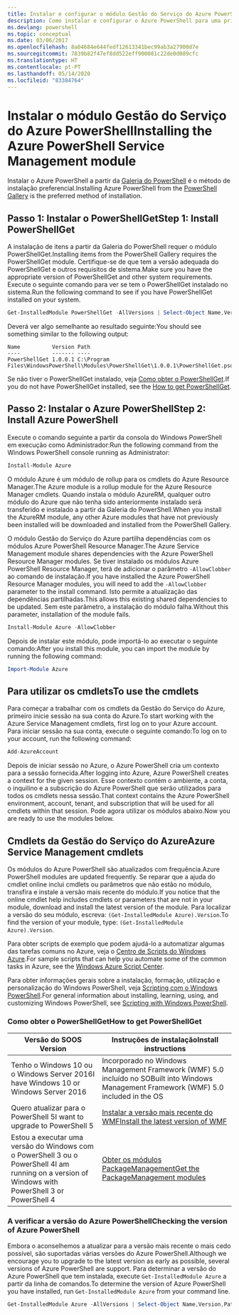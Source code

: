```yaml
---
title: Instalar e configurar o módulo Gestão do Serviço do Azure PowerShell | Microsoft Docs
description: Como instalar e configurar o Azure PowerShell para uma primeira utilização.
ms.devlang: powershell
ms.topic: conceptual
ms.date: 03/06/2017
ms.openlocfilehash: 8a04684e644fedf12613341bec99ab3a27900d7e
ms.sourcegitcommit: 7839b82f47ef8dd522eff900081c22de0d089cfc
ms.translationtype: HT
ms.contentlocale: pt-PT
ms.lasthandoff: 05/14/2020
ms.locfileid: "83384764"
---
```

# <a name="installing-the-azure-powershell-service-management-module"></a><span data-ttu-id="59f32-103">Instalar o módulo Gestão do Serviço do Azure PowerShell</span><span class="sxs-lookup"><span data-stu-id="59f32-103">Installing the Azure PowerShell Service Management module</span></span>

<span data-ttu-id="59f32-104">Instalar o Azure PowerShell a partir da [Galeria do PowerShell](https://www.powershellgallery.com/) é o método de instalação preferencial.</span><span class="sxs-lookup"><span data-stu-id="59f32-104">Installing Azure PowerShell from the [PowerShell Gallery](https://www.powershellgallery.com/) is the preferred method of installation.</span></span>

## <a name="step-1-install-powershellget"></a><span data-ttu-id="59f32-105">Passo 1: Instalar o PowerShellGet</span><span class="sxs-lookup"><span data-stu-id="59f32-105">Step 1: Install PowerShellGet</span></span>

<span data-ttu-id="59f32-106">A instalação de itens a partir da Galeria do PowerShell requer o módulo PowerShellGet.</span><span class="sxs-lookup"><span data-stu-id="59f32-106">Installing items from the PowerShell Gallery requires the PowerShellGet module.</span></span> <span data-ttu-id="59f32-107">Certifique-se de que tem a versão adequada do PowerShellGet e outros requisitos de sistema.</span><span class="sxs-lookup"><span data-stu-id="59f32-107">Make sure you have the appropriate version of PowerShellGet and other system requirements.</span></span> <span data-ttu-id="59f32-108">Execute o seguinte comando para ver se tem o PowerShellGet instalado no sistema.</span><span class="sxs-lookup"><span data-stu-id="59f32-108">Run the following command to see if you have PowerShellGet installed on your system.</span></span>

```powershell
Get-InstalledModule PowerShellGet -AllVersions | Select-Object Name,Version,Path
```

<span data-ttu-id="59f32-109">Deverá ver algo semelhante ao resultado seguinte:</span><span class="sxs-lookup"><span data-stu-id="59f32-109">You should see something similar to the following output:</span></span>

```output
Name          Version Path
----          ------- ----
PowerShellGet 1.0.0.1 C:\Program Files\WindowsPowerShell\Modules\PowerShellGet\1.0.0.1\PowerShellGet.psd1
```

<span data-ttu-id="59f32-110">Se não tiver o PowerShellGet instalado, veja [Como obter o PowerShellGet](#how-to-get-powershellget).</span><span class="sxs-lookup"><span data-stu-id="59f32-110">If you do not have PowerShellGet installed, see the [How to get PowerShellGet](#how-to-get-powershellget).</span></span>

## <a name="step-2-install-azure-powershell"></a><span data-ttu-id="59f32-111">Passo 2: Instalar o Azure PowerShell</span><span class="sxs-lookup"><span data-stu-id="59f32-111">Step 2: Install Azure PowerShell</span></span>

<span data-ttu-id="59f32-112">Execute o comando seguinte a partir da consola do Windows PowerShell em execução como Administrador:</span><span class="sxs-lookup"><span data-stu-id="59f32-112">Run the following command from the Windows PowerShell console running as Administrator:</span></span>

```powershell
Install-Module Azure
```

<span data-ttu-id="59f32-113">O módulo Azure é um módulo de rollup para os cmdlets do Azure Resource Manager.</span><span class="sxs-lookup"><span data-stu-id="59f32-113">The Azure module is a rollup module for the Azure Resource Manager cmdlets.</span></span> <span data-ttu-id="59f32-114">Quando instala o módulo AzureRM, qualquer outro módulo do Azure que não tenha sido anteriormente instalado será transferido e instalado a partir da Galeria do PowerShell.</span><span class="sxs-lookup"><span data-stu-id="59f32-114">When you install the AzureRM module, any other Azure modules that have not previously been installed will be downloaded and installed from the PowerShell Gallery.</span></span>

<span data-ttu-id="59f32-115">O módulo Gestão do Serviço do Azure partilha dependências com os módulos Azure PowerShell Resource Manager.</span><span class="sxs-lookup"><span data-stu-id="59f32-115">The Azure Service Management module shares dependencies with the Azure PowerShell Resource Manager modules.</span></span> <span data-ttu-id="59f32-116">Se tiver instalado os módulos Azure PowerShell Resource Manager, terá de adicionar o parâmetro `-AllowClobber` ao comando de instalação.</span><span class="sxs-lookup"><span data-stu-id="59f32-116">If you have installed the Azure PowerShell Resource Manager modules, you will need to add the `-AllowClobber` parameter to the install command.</span></span> <span data-ttu-id="59f32-117">Isto permite a atualização das dependências partilhadas.</span><span class="sxs-lookup"><span data-stu-id="59f32-117">This allows this existing shared dependencies to be updated.</span></span> <span data-ttu-id="59f32-118">Sem este parâmetro, a instalação do módulo falha.</span><span class="sxs-lookup"><span data-stu-id="59f32-118">Without this parameter, installation of the module fails.</span></span>

```powershell
Install-Module Azure -AllowClobber
```

<span data-ttu-id="59f32-119">Depois de instalar este módulo, pode importá-lo ao executar o seguinte comando:</span><span class="sxs-lookup"><span data-stu-id="59f32-119">After you install this module, you can import the module by running the following command:</span></span>

```powershell
Import-Module Azure
```

## <a name="to-use-the-cmdlets"></a><span data-ttu-id="59f32-120">Para utilizar os cmdlets</span><span class="sxs-lookup"><span data-stu-id="59f32-120">To use the cmdlets</span></span>

<span data-ttu-id="59f32-121">Para começar a trabalhar com os cmdlets da Gestão do Serviço do Azure, primeiro inicie sessão na sua conta do Azure.</span><span class="sxs-lookup"><span data-stu-id="59f32-121">To start working with the Azure Service Management cmdlets, first log on to your Azure account.</span></span> <span data-ttu-id="59f32-122">Para iniciar sessão na sua conta, execute o seguinte comando:</span><span class="sxs-lookup"><span data-stu-id="59f32-122">To log on to your account, run the following command:</span></span>

```powershell
Add-AzureAccount
```

<span data-ttu-id="59f32-123">Depois de iniciar sessão no Azure, o Azure PowerShell cria um contexto para a sessão fornecida.</span><span class="sxs-lookup"><span data-stu-id="59f32-123">After logging into Azure, Azure PowerShell creates a context for the given session.</span></span> <span data-ttu-id="59f32-124">Esse contexto contém o ambiente, a conta, o inquilino e a subscrição do Azure PowerShell que serão utilizados para todos os cmdlets nessa sessão.</span><span class="sxs-lookup"><span data-stu-id="59f32-124">That context contains the Azure PowerShell environment, account, tenant, and subscription that will be used for all cmdlets within that session.</span></span> <span data-ttu-id="59f32-125">Pode agora utilizar os módulos abaixo.</span><span class="sxs-lookup"><span data-stu-id="59f32-125">Now you are ready to use the modules below.</span></span>

## <a name="azure-service-management-cmdlets"></a><span data-ttu-id="59f32-126">Cmdlets da Gestão do Serviço do Azure</span><span class="sxs-lookup"><span data-stu-id="59f32-126">Azure Service Management cmdlets</span></span>

<span data-ttu-id="59f32-127">Os módulos do Azure PowerShell são atualizados com frequência.</span><span class="sxs-lookup"><span data-stu-id="59f32-127">Azure PowerShell modules are updated frequently.</span></span> <span data-ttu-id="59f32-128">Se reparar que a ajuda do cmdlet online inclui cmdlets ou parâmetros que não estão no módulo, transfira e instale a versão mais recente do módulo.</span><span class="sxs-lookup"><span data-stu-id="59f32-128">If you notice that the online cmdlet help includes cmdlets or parameters that are not in your module, download and install the latest version of the module.</span></span> <span data-ttu-id="59f32-129">Para localizar a versão do seu módulo, escreva: `(Get-InstalledModule Azure).Version`.</span><span class="sxs-lookup"><span data-stu-id="59f32-129">To find the version of your module, type: `(Get-InstalledModule Azure).Version`.</span></span>

<span data-ttu-id="59f32-130">Para obter scripts de exemplo que podem ajudá-lo a automatizar algumas das tarefas comuns no Azure, veja o [Centro de Scripts do Windows Azure](http://www.windowsazure.com/documentation/scripts/).</span><span class="sxs-lookup"><span data-stu-id="59f32-130">For sample scripts that can help you automate some of the common tasks in Azure, see the [Windows Azure Script Center](http://www.windowsazure.com/documentation/scripts/).</span></span>

<span data-ttu-id="59f32-131">Para obter informações gerais sobre a instalação, formação, utilização e personalização do Windows PowerShell, veja [Scripting com o Windows PowerShell](https://go.microsoft.com/fwlink/p/?linkid=320210).</span><span class="sxs-lookup"><span data-stu-id="59f32-131">For general information about installing, learning, using, and customizing Windows PowerShell, see [Scripting with Windows PowerShell](https://go.microsoft.com/fwlink/p/?linkid=320210).</span></span>

### <a name="how-to-get-powershellget"></a><span data-ttu-id="59f32-132">Como obter o PowerShellGet</span><span class="sxs-lookup"><span data-stu-id="59f32-132">How to get PowerShellGet</span></span>

|<span data-ttu-id="59f32-133">Versão do SO</span><span class="sxs-lookup"><span data-stu-id="59f32-133">OS Version</span></span>|<span data-ttu-id="59f32-134">Instruções de instalação</span><span class="sxs-lookup"><span data-stu-id="59f32-134">Install instructions</span></span>|
|---|---|
|<span data-ttu-id="59f32-135">Tenho o Windows 10 ou o Windows Server 2016</span><span class="sxs-lookup"><span data-stu-id="59f32-135">I have Windows 10 or Windows Server 2016</span></span>|<span data-ttu-id="59f32-136">Incorporado no Windows Management Framework (WMF) 5.0 incluído no SO</span><span class="sxs-lookup"><span data-stu-id="59f32-136">Built into Windows Management Framework (WMF) 5.0 included in the OS</span></span>|
|<span data-ttu-id="59f32-137">Quero atualizar para o PowerShell 5</span><span class="sxs-lookup"><span data-stu-id="59f32-137">I want to upgrade to PowerShell 5</span></span>|[<span data-ttu-id="59f32-138">Instalar a versão mais recente do WMF</span><span class="sxs-lookup"><span data-stu-id="59f32-138">Install the latest version of WMF</span></span>](https://www.microsoft.com/download/details.aspx?id=54616)|
|<span data-ttu-id="59f32-139">Estou a executar uma versão do Windows com o PowerShell 3 ou o PowerShell 4</span><span class="sxs-lookup"><span data-stu-id="59f32-139">I am running on a version of Windows with PowerShell 3 or PowerShell 4</span></span>|[<span data-ttu-id="59f32-140">Obter os módulos PackageManagement</span><span class="sxs-lookup"><span data-stu-id="59f32-140">Get the PackageManagement modules</span></span>](https://go.microsoft.com/fwlink/?LinkID=746217)|

<div id="helpmechoose"/>

### <a name="checking-the-version-of-azure-powershell"></a><span data-ttu-id="59f32-141">A verificar a versão do Azure PowerShell</span><span class="sxs-lookup"><span data-stu-id="59f32-141">Checking the version of Azure PowerShell</span></span>

<span data-ttu-id="59f32-142">Embora o aconselhemos a atualizar para a versão mais recente o mais cedo possível, são suportadas várias versões do Azure PowerShell.</span><span class="sxs-lookup"><span data-stu-id="59f32-142">Although we encourage you to upgrade to the latest version as early as possible, several versions of Azure PowerShell are support.</span></span> <span data-ttu-id="59f32-143">Para determinar a versão do Azure PowerShell que tem instalada, execute `Get-InstalledModule Azure` a partir da linha de comandos.</span><span class="sxs-lookup"><span data-stu-id="59f32-143">To determine the version of Azure PowerShell you have installed, run `Get-InstalledModule Azure` from your command line.</span></span>

```powershell
Get-InstalledModule Azure -AllVersions | Select-Object Name,Version,Path
```
